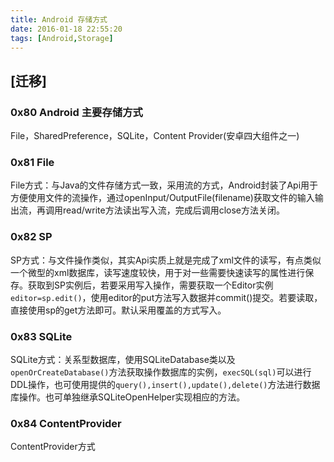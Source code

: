 ```yaml
---
title: Android 存储方式
date: 2016-01-18 22:55:20
tags: [Android,Storage]
---
```


## [迁移]

### 0x80 Android 主要存储方式
File，SharedPreference，SQLite，Content Provider(安卓四大组件之一)

### 0x81 File
File方式：与Java的文件存储方式一致，采用流的方式，Android封装了Api用于方便使用文件的流操作，通过openInput/OutputFile(filename)获取文件的输入输出流，再调用read/write方法读出写入流，完成后调用close方法关闭。

### 0x82 SP
SP方式：与文件操作类似，其实Api实质上就是完成了xml文件的读写，有点类似一个微型的xml数据库，读写速度较快，用于对一些需要快速读写的属性进行保存。获取到SP实例后，若要采用写入操作，需要获取一个Editor实例`editor=sp.edit()`，使用editor的put方法写入数据并commit()提交。若要读取，直接使用sp的get方法即可。默认采用覆盖的方式写入。

### 0x83 SQLite
SQLite方式：关系型数据库，使用SQLiteDatabase类以及`openOrCreateDatabase()`方法获取操作数据库的实例，`execSQL(sql)`可以进行DDL操作，也可使用提供的`query(),insert(),update(),delete()`方法进行数据库操作。也可单独继承SQLiteOpenHelper实现相应的方法。

### 0x84 ContentProvider
ContentProvider方式
